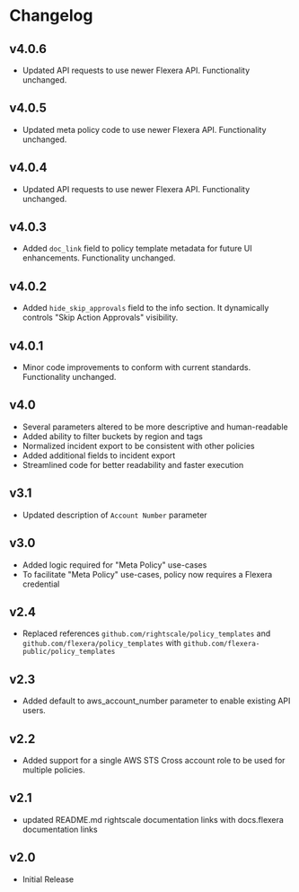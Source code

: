 # Changelog

## v4.0.6

- Updated API requests to use newer Flexera API. Functionality unchanged.

## v4.0.5

- Updated meta policy code to use newer Flexera API. Functionality unchanged.

## v4.0.4

- Updated API requests to use newer Flexera API. Functionality unchanged.

## v4.0.3

- Added `doc_link` field to policy template metadata for future UI enhancements. Functionality unchanged.

## v4.0.2

- Added `hide_skip_approvals` field to the info section. It dynamically controls "Skip Action Approvals" visibility.

## v4.0.1

- Minor code improvements to conform with current standards. Functionality unchanged.

## v4.0

- Several parameters altered to be more descriptive and human-readable
- Added ability to filter buckets by region and tags
- Normalized incident export to be consistent with other policies
- Added additional fields to incident export
- Streamlined code for better readability and faster execution

## v3.1

- Updated description of `Account Number` parameter

## v3.0

- Added logic required for "Meta Policy" use-cases
- To facilitate "Meta Policy" use-cases, policy now requires a Flexera credential

## v2.4

- Replaced references `github.com/rightscale/policy_templates` and `github.com/flexera/policy_templates` with `github.com/flexera-public/policy_templates`

## v2.3

- Added default to aws_account_number parameter to enable existing API users.

## v2.2

- Added support for a single AWS STS Cross account role to be used for multiple policies.

## v2.1

- updated README.md rightscale documentation links with docs.flexera documentation links

## v2.0

- Initial Release
